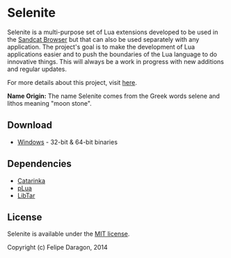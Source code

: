 # Selenite

Selenite is a multi-purpose set of Lua extensions developed to be used in the [Sandcat Browser](https://github.com/felipedaragon/sandcat) but that can also be used separately with any application. The project's goal is to make the development of Lua applications easier and to push the boundaries of the Lua language to do innovative things. This will always be a work in progress with new additions and regular updates.

For more details about this project, visit [here](http://www.206labs.com/selenite/).

**Name Origin:** The name Selenite comes from the Greek words selene and lithos meaning "moon stone".

## Download

* [Windows](https://www.wuala.com/syhunt/tools/selenite-1.3.zip) - 32-bit & 64-bit binaries

## Dependencies

* [Catarinka](https://github.com/felipedaragon/catarinka)
* [pLua](https://github.com/felipedaragon/pLua-XE)
* [LibTar](http://www.destructor.de/libtar/)


## License #

Selenite is available under the [MIT license](http://opensource.org/licenses/MIT).

Copyright (c) Felipe Daragon, 2014